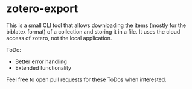 # zotero-export

This is a small CLI tool that allows downloading the items (mostly for the biblatex format) of a collection and storing it in a file.
It uses the cloud access of zotero, not the local application.

ToDo:
- Better error handling
- Extended functionality

Feel free to open pull requests for these ToDos when interested.

